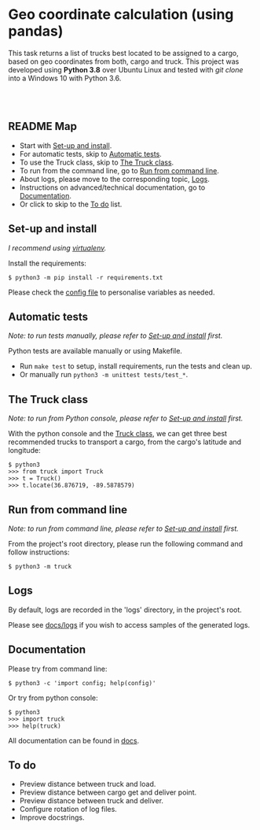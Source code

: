 # Geo coordinate calculation (using pandas)

This task returns a list of trucks best located to be assigned to a cargo, based on geo coordinates from both, cargo and truck. This project was developed using **Python 3.8** over Ubuntu Linux and tested with _git clone_ into a Windows 10 with Python 3.6.

&nbsp;  
&nbsp;  
## README Map

- Start with [Set-up and install](#set-up-and-install).
- For automatic tests, skip to [Automatic tests](#automatic-tests).
- To use the Truck class, skip to [The Truck class](#the-truck-class).
- To run from the command line, go to [Run from command line](#run-from-command-line).
- About logs, please move to the corresponding topic, [Logs](#logs).
- Instructions on advanced/technical documentation, go to [Documentation](#documentation).
- Or click to skip to the [To do](#to-do) list.


## Set-up and install
_I recommend using [virtualenv](https://realpython.com/python-virtual-environments-a-primer/)._

Install the requirements:

    $ python3 -m pip install -r requirements.txt

Please check the [config file](config.py) to personalise variables as needed.


## Automatic tests
_Note: to run tests manually, please refer to [Set-up and install](#set-up-and-install) first._

Python tests are available manually or using Makefile.  

- Run ` make test ` to setup, install requirements, run the tests and clean up.
- Or manually run ` python3 -m unittest tests/test_* `.


## The Truck class
_Note: to run from Python console, please refer to [Set-up and install](#set-up-and-install) first._

With the python console and the [Truck class](truck/__init__.py), we can get three best recommended trucks to transport a cargo, from the cargo's latitude and longitude:

    $ python3
    >>> from truck import Truck
    >>> t = Truck()
    >>> t.locate(36.876719, -89.5878579)


## Run from command line
_Note: to run from command line, please refer to [Set-up and install](#set-up-and-install) first._

From the project's root directory, please run the following command and follow instructions:

    $ python3 -m truck


## Logs
By default, logs are recorded in the 'logs' directory, in the project's root.

Please see [docs/logs](docs/logs) if you wish to access samples of the generated logs.


## Documentation
Please try from command line:

    $ python3 -c 'import config; help(config)'

Or try from python console:

    $ python3
    >>> import truck
    >>> help(truck)

All documentation can be found in [docs](docs).


## To do

* Preview distance between truck and load.
* Preview distance between cargo get and deliver point.
* Preview distance between truck and deliver.
* Configure rotation of log files.
* Improve docstrings.

